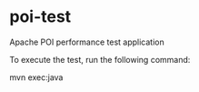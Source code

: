 # poi-test
Apache POI performance test application

To execute the test, run the following command:

mvn exec:java
